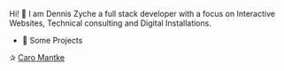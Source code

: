 Hi! 👋
I am Dennis Zyche a full stack developer with a focus on Interactive Websites, Technical consulting and Digital Installations.


- 🌱 Some Projects

<p>✰ <a href="https://www.caromantke.de/" rel="nofollow">Caro Mantke</a></p>

<!---
denniszyche/denniszyche is a ✨ special ✨ repository because its `README.md` (this file) appears on your GitHub profile.
You can click the Preview link to take a look at your changes.
--->
